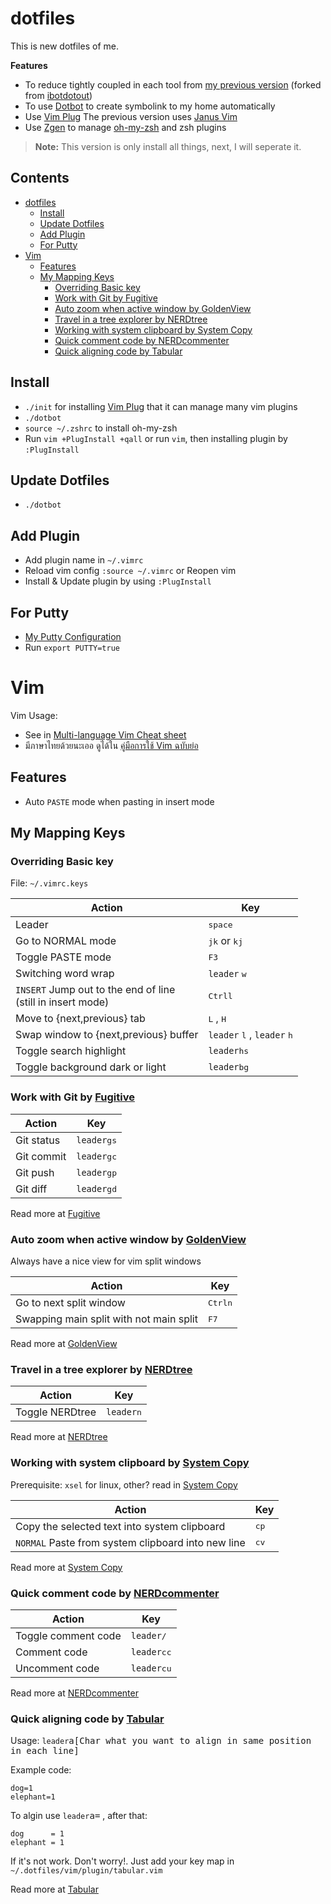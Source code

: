 # dotfiles
This is new dotfiles of me.

**Features**
- To reduce tightly coupled in each tool from [my previous version](https://github.com/mildronize/dotfiles-legacy) (forked from [ibotdotout](https://github.com/ibotdotout/dotfiles))
- To use [Dotbot](https://github.com/anishathalye/dotbot/) to create symbolink to my home automatically
- Use [Vim Plug]
The previous version uses [Janus Vim](https://github.com/carlhuda/janus)
- Use [Zgen](https://github.com/tarjoilija/zgen) to manage [oh-my-zsh](https://github.com/robbyrussell/oh-my-zsh) and zsh plugins

> **Note:** This version is only install all things, next, I will seperate it.

## Contents
  * [dotfiles](#dotfiles)
    * [Install](#install)
    * [Update Dotfiles](#update-dotfiles)
    * [Add Plugin](#add-plugin)
    * [For Putty](#for-putty)
  * [Vim](#vim)
    * [Features](#features)
    * [My Mapping Keys](#my-mapping-keys)
      * [Overriding Basic key](#overriding-basic-key)
      * [Work with Git by <a href="https://github.com/tpope/vim-fugitive">Fugitive</a> ](#work-with-git-by-fugitive)
      * [Auto zoom when active window by <a href="https://github.com/zhaocai/GoldenView.Vim">GoldenView</a> ](#auto-zoom-when-active-window-by-goldenview)
      * [Travel in a tree explorer by <a href="https://github.com/scrooloose/nerdtree">NERDtree</a> ](#travel-in-a-tree-explorer-by-nerdtree)
      * [Working with system clipboard by <a href="https://github.com/scrooloose/nerdtree">System Copy</a> ](#working-with-system-clipboard-by-system-copy)
      * [Quick comment code by <a href="https://github.com/scrooloose/nerdcommenter">NERDcommenter</a> ](#quick-comment-code-by-nerdcommenter)
      * [Quick aligning code by <a href="https://github.com/godlygeek/tabular">Tabular</a> ](#quick-aligning-code-by-tabular)

## Install
- `./init` for installing [Vim Plug] that it can manage many vim plugins
- `./dotbot`
- `source ~/.zshrc` to install oh-my-zsh
- Run `vim +PlugInstall +qall` or run `vim`, then installing plugin by `:PlugInstall`

## Update Dotfiles
- `./dotbot`

## Add Plugin
- Add plugin name in `~/.vimrc`
- Reload vim config `:source ~/.vimrc` or Reopen vim
- Install & Update plugin by using `:PlugInstall`

## For Putty
- [My Putty Configuration](https://gist.githubusercontent.com/mildronize/3ffffa30b98ddaa7d942/raw/13126c182b15289d44b352d17e0ad27d086650da/mildronize-putty-sessions.reg)
- Run `export PUTTY=true`

[Vim Plug]: https://github.com/junegunn/vim-plug.git

# Vim
Vim Usage:
- See in [Multi-language Vim Cheat sheet](http://sim.rtorr.com)
- มีภาษาไทยด้วยนะเออ ดูได้ใน [คู่มือการใช้ Vim ฉบับย่อ](http://vim.rtorr.com/lang/th/)
## Features
- Auto `PASTE` mode when pasting in insert mode
## My Mapping Keys
### Overriding Basic key
File: `~/.vimrc.keys`

Action                                                          | Key
---                                                             | ---
Leader                                                          | <kbd>space</kbd>
Go to NORMAL mode                                               | <kbd>j</kbd><kbd>k</kbd> or <kbd>k</kbd><kbd>j</kbd>
Toggle PASTE mode                                               | <kbd>F3</kbd>
Switching word wrap                                             | `leader` <kbd>w</kbd>
`INSERT` Jump out to the end of line <br>(still in insert mode) | <kbd>Ctrl</kbd><kbd>l</kbd>
Move to {next,previous} tab                                     | <kbd>L</kbd> ,  <kbd>H</kbd>
Swap window to {next,previous} buffer                           | `leader` <kbd>l</kbd> , `leader` <kbd>h</kbd>
Toggle search highlight                                         | `leader`<kbd>h</kbd><kbd>s</kbd>
Toggle background dark or light                                 | `leader`<kbd>b</kbd><kbd>g</kbd>

### Work with Git by [Fugitive]

Action     | Key
---        | ---
Git status | `leader`<kbd>g</kbd><kbd>s</kbd>
Git commit | `leader`<kbd>g</kbd><kbd>c</kbd>
Git push   | `leader`<kbd>g</kbd><kbd>p</kbd>
Git diff   | `leader`<kbd>g</kbd><kbd>d</kbd>

Read more at [Fugitive]

[Fugitive]: https://github.com/tpope/vim-fugitive

### Auto zoom when active window by [GoldenView]
Always have a nice view for vim split windows

Action                                  | Key
---                                     | ---
Go to next split window                 | <kbd>Ctrl</kbd><kbd>n</kbd>
Swapping main split with not main split | <kbd>F7</kbd>

Read more at [GoldenView]

[GoldenView]: https://github.com/zhaocai/GoldenView.Vim

### Travel in a tree explorer by [NERDtree]

Action          | Key
---             | ---
Toggle NERDtree | `leader`<kbd>n</kbd>

Read more at [NERDtree]

[NERDtree]: https://github.com/scrooloose/nerdtree

### Working with system clipboard by [System Copy]
Prerequisite: `xsel` for linux, other? read in [System Copy]

Action                                             | Key
---                                                | ---
Copy the selected text into system clipboard       | <kbd>c</kbd><kbd>p</kbd>
`NORMAL` Paste from system clipboard into new line | <kbd>c</kbd><kbd>v</kbd>

Read more at [System Copy]

[System Copy]: https://github.com/scrooloose/nerdtree

### Quick comment code by [NERDcommenter]

Action              | Key
---                 | ---
Toggle comment code | `leader`<kbd>/</kbd>
Comment code        | `leader`<kbd>c</kbd><kbd>c</kbd>
Uncomment code      | `leader`<kbd>c</kbd><kbd>u</kbd>

Read more at [NERDcommenter]

[NERDcommenter]: https://github.com/scrooloose/nerdcommenter

### Quick aligning code by [Tabular]

Usage: `leader`<kbd>a</kbd><kbd>[Char what you want to align in same position in each line]</kbd>

Example code:
```
dog=1
elephant=1
```
To algin use `leader`<kbd>a</kbd><kbd>=</kbd> , after that:
```
dog      = 1
elephant = 1
```

If it's not work. Don't worry!. Just add your key map in `~/.dotfiles/vim/plugin/tabular.vim`

Read more at [Tabular]

[Tabular]: https://github.com/godlygeek/tabular
